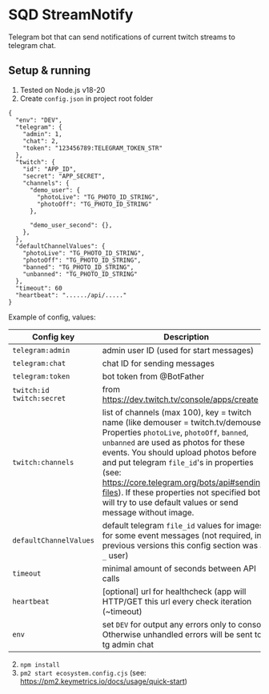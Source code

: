 # SQD StreamNotify
Telegram bot that can send notifications of current twitch streams to telegram chat. 

## Setup & running
1. Tested on Node.js v18-20
1. Create `config.json` in project root folder
```
{
  "env": "DEV",
  "telegram": {
    "admin": 1,
    "chat": 2,
    "token": "123456789:TELEGRAM_TOKEN_STR"
  },
  "twitch": {
    "id": "APP_ID",
    "secret": "APP_SECRET",
    "channels": {
      "demo_user": {
        "photoLive": "TG_PHOTO_ID_STRING",
        "photoOff": "TG_PHOTO_ID_STRING"
      },

      "demo_user_second": {},
    },
  },
  "defaultChannelValues": {
    "photoLive": "TG_PHOTO_ID_STRING",
    "photoOff": "TG_PHOTO_ID_STRING",
    "banned": "TG_PHOTO_ID_STRING",
    "unbanned": "TG_PHOTO_ID_STRING"
  },
  "timeout": 60
  "heartbeat": "....../api/....."
}
```

Example of config, values:

| Config key                        | Description                                                                                                                                                                                                                                                                                                                                                                                                                     |
|-----------------------------------|---------------------------------------------------------------------------------------------------------------------------------------------------------------------------------------------------------------------------------------------------------------------------------------------------------------------------------------------------------------------------------------------------------------------------------|
| `telegram:admin`                  | admin user ID (used for start messages)                                                                                                                                                                                                                                                                                                                                                                                         |
| `telegram:chat`                   | chat ID for sending messages                                                                                                                                                                                                                                                                                                                                                                                                    |
| `telegram:token`                  | bot token from @BotFather                                                                                                                                                                                                                                                                                                                                                                                                       |
| `twitch:id` <br/> `twitch:secret` | from https://dev.twitch.tv/console/apps/create                                                                                                                                                                                                                                                                                                                                                                                  |
| `twitch:channels`                 | list of channels (max 100), key = twitch name (like demouser = twitch.tv/demouser). <br/> Properties `photoLive`, `photoOff`, `banned`, `unbanned` are used as photos for these events. You should upload photos before and put telegram `file_id`'s in properties (see: https://core.telegram.org/bots/api#sending-files). If these properties not specified bot will try to use default values or send message without image. |
| `defaultChannelValues`            | default telegram `file_id` values for images for some event messages (not required, in previous versions this config section was as `_` user)                                                                                                                                                                                                                                                                                   |
| `timeout`                         | minimal amount of seconds between API calls                                                                                                                                                                                                                                                                                                                                                                                     |
| `heartbeat`                       | [optional] url for healthcheck (app will HTTP/GET this url every check iteration (~timeout)                                                                                                                                                                                                                                                                                                                                     |
| `env`                             | set `DEV` for output any errors only to console. Otherwise unhandled errors will be sent to tg admin chat                                                                                                                                                                                                                                                                                                                       | 

2. `npm install`
3. `pm2 start ecosystem.config.cjs` (see: https://pm2.keymetrics.io/docs/usage/quick-start)
